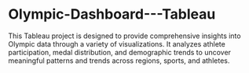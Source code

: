# Olympic-Dashboard---Tableau
This Tableau project is designed to provide comprehensive insights into Olympic data through a variety of visualizations. It analyzes athlete participation, medal distribution, and demographic trends to uncover meaningful patterns and trends across regions, sports, and athletes.
